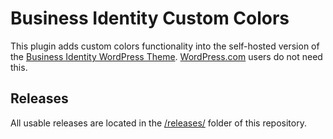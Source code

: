 # Business Identity Custom Colors

This plugin adds custom colors functionality into the self-hosted version of the [Business Identity WordPress Theme](https://creativemarket.com/professionalthemes/39756-Business-Identity-WordPress-Theme). [WordPress.com](https://businessidentitydemo.wordpress.com/) users do not need this.

## Releases

All usable releases are located in the [/releases/](https://github.com/professionalthemes/creative-portfolio-custom-colors/tree/master/releases) folder of this repository.
